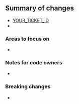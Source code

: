 ## Summary of changes
<!-- A brief summary of the changes you have made. This section is MANDATORY and reviewers must insist this is completed. -->
- [YOUR_TICKET_ID](https://orchard.atlassian.net/browse/YOUR_TICKET_ID)
- 

### Areas to focus on
<!-- A list of specific files/lines that the reviewer should focus on. DELETE this section if N/A. -->
- 

### Notes for code owners
<!-- Notes for the code owners. DELETE this section if N/A. -->
- 

### Breaking changes
<!-- Notes on any breaking changes. Also ensure that you have documented them in Jira. DELETE this section if N/A. -->
- 
